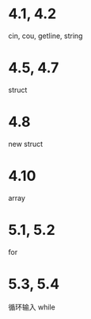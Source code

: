 # 4.1, 4.2
cin, cou, getline, string
# 4.5, 4.7
struct
# 4.8
new struct
# 4.10
array
# 5.1, 5.2
for
# 5.3, 5.4
循环输入 while
